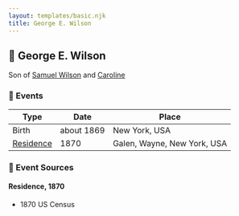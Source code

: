 ```yaml
---
layout: templates/basic.njk
title: George E. Wilson
---
```

## 🔵 George E. Wilson

Son of [Samuel Wilson](/people/2/26563376) and [Caroline ](/people/4/42501514)

### 📆 Events

Type | Date | Place
------ | ------ | ------
Birth | about 1869 | New York, USA
[Residence](#event-61560a20-1680-49e2-900d-8d39c02ac4a3) | 1870 | Galen, Wayne, New York, USA

### 📰 Event Sources

#### <a id="event-61560a20-1680-49e2-900d-8d39c02ac4a3"></a> Residence, 1870
* 1870 US Census
